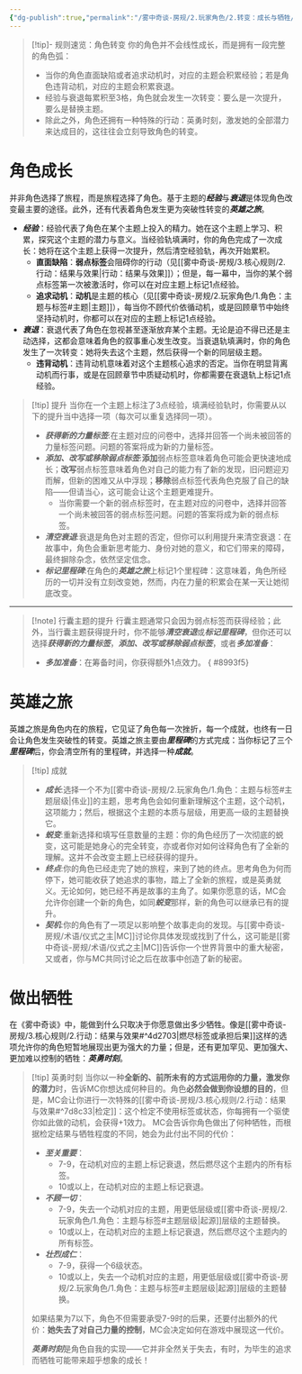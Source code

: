 ```yaml
---
{"dg-publish":true,"permalink":"/雾中奇谈-房规/2.玩家角色/2.转变：成长与牺牲/"}
---
```


>[!tip]- 规则速览：角色转变
>你的角色并不会线性成长，而是拥有一段完整的角色弧：
>- 当你的角色直面缺陷或者追求动机时，对应的主题会积累经验；若是角色违背动机，对应的主题会积累衰退。
>- 经验与衰退每累积至3格，角色就会发生一次转变：要么是一次提升，要么是替换主题。
>- 除此之外，角色还拥有一种特殊的行动：英勇时刻，激发她的全部潜力来达成目的，这往往会立刻导致角色的转变。
>
# 角色成长
并非角色选择了旅程，而是旅程选择了角色。基于主题的***经验***与***衰退***是体现角色改变最主要的途径。此外，还有代表着角色发生更为突破性转变的***英雄之旅***。

- ***经验***：经验代表了角色在某个主题上投入的精力。她在这个主题上学习、积累，探究这个主题的潜力与意义。当经验轨填满时，你的角色完成了一次成长：她将在这个主题上获得一次提升，然后清空经验轨，再次开始累积。
	- **直面缺陷**：**弱点标签**会阻碍你的行动（见[[雾中奇谈-房规/3.核心规则/2.行动：结果与效果\|行动：结果与效果]]）；但是，每一幕中，当你的某个弱点标签第一次被激活时，你可以在对应主题上标记1点经验。
	- **追求动机**：**动机**是主题的核心（见[[雾中奇谈-房规/2.玩家角色/1.角色：主题与标签#主题\|主题]]），每当你不顾代价依循动机，或是回顾章节中始终坚持动机时，你都可以在对应的主题上标记1点经验。
- ***衰退***：衰退代表了角色在忽视甚至逐渐放弃某个主题。无论是迫不得已还是主动选择，这都会意味着角色的叙事重心发生改变。当衰退轨填满时，你的角色发生了一次转变：她将失去这个主题，然后获得一个新的同层级主题。
	- **违背动机**：违背动机意味着对这个主题核心追求的否定。当你在明显背离动机而行事，或是在回顾章节中质疑动机时，你都需要在衰退轨上标记1点经验。

>[!tip] 提升
>当你在一个主题上标注了3点经验，填满经验轨时，你需要从以下的提升当中选择一项（每次可以重复选择同一项）。
>-  ***获得新的力量标签***:在主题对应的问卷中，选择并回答一个尚未被回答的力量标签问题。问题的答案将成为新的力量标签。
>- ***添加、改写或移除弱点标签***:**添加**弱点标签意味着角色可能会更快速地成长；**改写**弱点标签意味着角色对自己的能力有了新的发现，旧问题迎刃而解，但新的困难又从中浮现；**移除**弱点标签代表角色克服了自己的缺陷——但请当心，这可能会让这个主题更难提升。
>	- 当你需要一个新的弱点标签时，在主题对应的问卷中，选择并回答一个尚未被回答的弱点标签问题。问题的答案将成为新的弱点标签。
>- ***清空衰退***:衰退是角色对主题的否定，但你可以利用提升来清空衰退：在故事中，角色会重新思考能力、身份对她的意义，和它们带来的障碍，最终摒除杂念，依然坚定信念。
>- ***标记里程碑***:在角色的***英雄之旅***上标记1个里程碑：这意味着，角色所经历的一切并没有立刻改变她，然而，内在力量的积累会在某一天让她彻底改变。

---

>[!note] 行囊主题的提升
>行囊主题通常只会因为弱点标签而获得经验；此外，当行囊主题获得提升时，你不能够***清空衰退***或***标记里程碑***，但你还可以选择***获得新的力量标签***，***添加、改写或移除弱点标签***，或者***多加准备***：
>- ***多加准备***：在筹备时间，你获得额外1点效力。
{ #8993f5}


# 英雄之旅
英雄之旅是角色内在的旅程，它见证了角色每一次挫折，每一个成就，也终有一日会让角色发生突破性的转变。英雄之旅主要由***里程碑***的方式完成：当你标记了三个***里程碑***后，你会清空所有的里程碑，并选择一种***成就***。

>[!tip] 成就
>- ***成长***:选择一个不为[[雾中奇谈-房规/2.玩家角色/1.角色：主题与标签#主题层级\|伟业]]的主题，思考角色会如何重新理解这个主题，这个动机，这项能力；然后，根据这个主题的本质与层级，用更高一级的主题替换它。
>- ***蜕变***:重新选择和填写任意数量的主题：你的角色经历了一次彻底的蜕变，这可能是她身心的完全转变，亦或者你对如何诠释角色有了全新的理解。这并不会改变主题上已经获得的提升。
>- ***终点***:你的角色已经走完了她的旅程，来到了她的终点。思考角色为何而停下，她可能收获了她追求的事物，踏上了全新的旅程，或是英勇就义。无论如何，她已经不再是故事的主角了。如果你愿意的话，MC会允许你创建一个新的角色，如同***蜕变***那样，新的角色可以继承已有的提升。
>- ***契机***:你的角色有了一项足以影响整个故事走向的发现。与[[雾中奇谈-房规/术语/仪式之主\|MC]]讨论你具体发现或找到了什么，这可能是[[雾中奇谈-房规/术语/仪式之主\|MC]]告诉你一个世界背景中的重大秘密，又或者，你与MC共同讨论之后在故事中创造了新的秘密。
# 做出牺牲
在《雾中奇谈》中，能做到什么只取决于你愿意做出多少牺牲。像是[[雾中奇谈-房规/3.核心规则/2.行动：结果与效果#^4d2703\|燃尽标签或承担后果]]这样的选项允许你的角色短暂地展现出更为强大的力量；但是，还有更加罕见、更加强大、更加难以控制的牺牲：***英勇时刻***。

>[!tip] 英勇时刻
>当你以一种**全新的、前所未有的方式运用你的力量，激发你的潜力**时，告诉MC你想达成何种目的。角色**必然会做到你设想的目的**，但是，MC会让你进行一次特殊的[[雾中奇谈-房规/3.核心规则/2.行动：结果与效果#^7d8c33\|检定]]：这个检定不使用标签或状态，你每拥有一个驱使你如此做的动机，会获得+1效力。
>MC会告诉你角色做出了何种牺牲，而根据检定结果与牺牲程度的不同，她会为此付出不同的代价：
>- ***至关重要***：
>	- 7-9，在动机对应的主题上标记衰退，然后燃尽这个主题内的所有标签。
>	- 10或以上，在动机对应的主题上标记衰退。
>- ***不顾一切***：
>	- 7-9，失去一个动机对应的主题，用更低层级或[[雾中奇谈-房规/2.玩家角色/1.角色：主题与标签#主题层级\|起源]]层级的主题替换。
>	- 10或以上，在动机对应的主题上标记衰退，然后燃尽这个主题内的所有标签。
>- ***壮烈成仁***：
>	- 7-9，获得一个6级状态。
>	- 10或以上，失去一个动机对应的主题，用更低层级或[[雾中奇谈-房规/2.玩家角色/1.角色：主题与标签#主题层级\|起源]]层级的主题替换。
>
>如果结果为7以下，角色不但需要承受7-9时的后果，还要付出额外的代价：**她失去了对自己力量的控制**，MC会决定如何在游戏中展现这一代价。
>
>***英勇时刻***是角色自我的实现——它并非全然关于失去，有时，为毕生的追求而牺牲可能带来超乎想象的成长！



